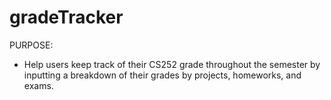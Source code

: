 # gradeTracker

PURPOSE:
- Help users keep track of their CS252 grade throughout the semester by inputting a breakdown of their grades by projects, homeworks, and exams.
